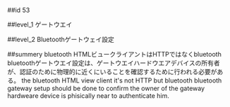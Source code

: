 ##id
53

##level_1
ゲートウエイ

##level_2
Bluetoothゲートウェイ設定

##summery
bluetooth HTMLビュークライアントはHTTPではなくbluetooth
bluetoothゲートウエイ設定は、ゲートウエイハードウエアデバイスの所有者が、認証のために物理的に近くにいることを確認するために行われる必要がある。
the bluetooth HTML view client it's not HTTP but bluetooth
bluetooth gateway setup should be done to confirm the owner of the gateway hardweare device is phisically near to authenticate him.

